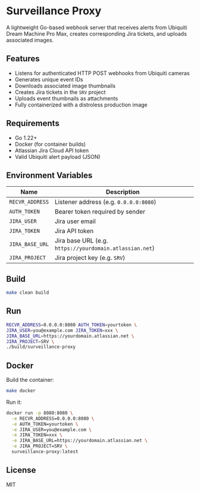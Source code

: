 # Surveillance Proxy

A lightweight Go-based webhook server that receives alerts from Ubiquiti Dream Machine Pro Max, creates corresponding Jira tickets, and uploads associated images.

## Features

- Listens for authenticated HTTP POST webhooks from Ubiquiti cameras
- Generates unique event IDs
- Downloads associated image thumbnails
- Creates Jira tickets in the `SRV` project
- Uploads event thumbnails as attachments
- Fully containerized with a distroless production image

## Requirements

- Go 1.22+
- Docker (for container builds)
- Atlassian Jira Cloud API token
- Valid Ubiquiti alert payload (JSON)

## Environment Variables

| Name            | Description                         |
|-----------------|-------------------------------------|
| `RECVR_ADDRESS` | Listener address (e.g. `0.0.0.0:8080`) |
| `AUTH_TOKEN`    | Bearer token required by sender     |
| `JIRA_USER`     | Jira user email                     |
| `JIRA_TOKEN`    | Jira API token                      |
| `JIRA_BASE_URL` | Jira base URL (e.g. `https://yourdomain.atlassian.net`) |
| `JIRA_PROJECT`  | Jira project key (e.g. `SRV`)       |

## Build

```bash
make clean build
```

## Run
```bash
RECVR_ADDRESS=0.0.0.0:8080 AUTH_TOKEN=yourtoken \
JIRA_USER=you@example.com JIRA_TOKEN=xxx \
JIRA_BASE_URL=https://yourdomain.atlassian.net \
JIRA_PROJECT=SRV \
./build/surveillance-proxy
```

## Docker
Build the container:
```bash
make docker
```
Run it:
```bash
docker run -p 8080:8080 \
  -e RECVR_ADDRESS=0.0.0.0:8080 \
  -e AUTH_TOKEN=yourtoken \
  -e JIRA_USER=you@example.com \
  -e JIRA_TOKEN=xxx \
  -e JIRA_BASE_URL=https://yourdomain.atlassian.net \
  -e JIRA_PROJECT=SRV \
  surveillance-proxy:latest
```

## License 
MIT

